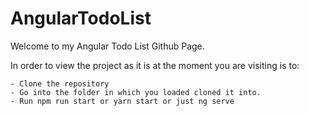# AngularTodoList

Welcome to my Angular Todo List Github Page.

In order to view the project as it is at the moment you are visiting is to:
    
    - Clone the repository
    - Go into the folder in which you loaded cloned it into.
    - Run npm run start or yarn start or just ng serve

